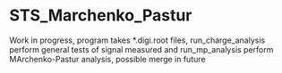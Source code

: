 # STS_Marchenko_Pastur

Work in progress, program takes *.digi.root files, run_charge_analysis perform general tests of signal measured and run_mp_analysis perform MArchenko-Pastur analysis, possible merge in future
